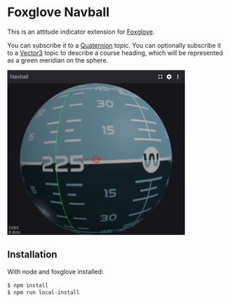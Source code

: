 # Foxglove Navball

This is an attitude indicator extension for [Foxglove](https://foxglove.dev).

You can subscribe it to a
[Quaternion](https://docs.foxglove.dev/docs/visualization/message-schemas/quaternion)
topic.
You can optionally subscribe it to a
[Vector3](https://docs.foxglove.dev/docs/visualization/message-schemas/vector-3)
topic to describe a course heading, which will be represented as a green
meridian on the sphere.

![Screenshot](docs/screenshot.png)

## Installation

With node and foxglove installed:

```console
$ npm install
$ npm run local-install
```
